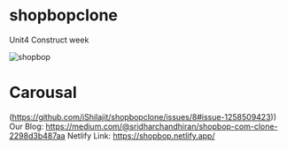 # shopbopclone
Unit4 Construct week

![shopbop](https://user-images.githubusercontent.com/99752799/171696886-15f2d878-941f-45df-b287-3878595bec76.png)

# Carousal



(https://github.com/iShilajit/shopbopclone/issues/8#issue-1258509423))
Our Blog: https://medium.com/@sridharchandhiran/shopbop-com-clone-2298d3b487aa
Netlify Link: https://shopbop.netlify.app/



